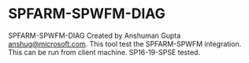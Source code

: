 # SPFARM-SPWFM-DIAG
SPFARM-SPWFM-DIAG
Created by Anshuman Gupta anshug@microsoft.com.
This tool test the SPFARM-SPWFM integration. This can be run from client machine. SP16-19-SPSE tested. 

